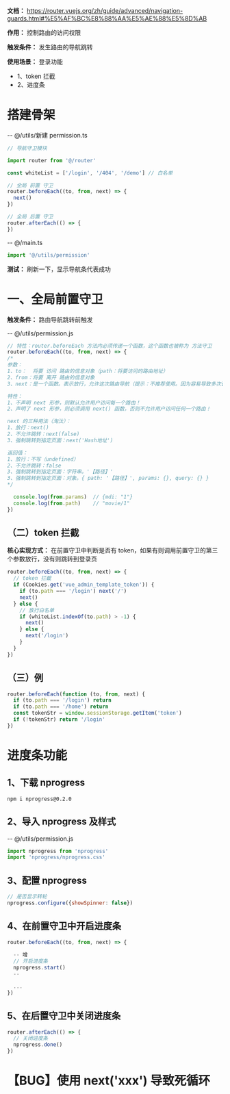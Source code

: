 **文档：** https://router.vuejs.org/zh/guide/advanced/navigation-guards.html#%E5%AF%BC%E8%88%AA%E5%AE%88%E5%8D%AB

**作用：** 控制路由的访问权限

**触发条件：** 发生路由的导航跳转

**使用场景：** 登录功能
  - 1、token 拦截
  - 2、进度条

# 搭建骨架
  -- @/utils/新建 permission.ts
  ```ts
  // 导航守卫模块

  import router from '@/router'

  const whiteList = ['/login', '/404', '/demo'] // 白名单

  // 全局 前置 守卫
  router.beforeEach((to, from, next) => {
    next()
  })

  // 全局 后置 守卫
  router.afterEach(() => {
  })
  ```

  -- @/main.ts
  ```ts
  import '@/utils/permission'
  ```

  **测试：** 刷新一下，显示导航条代表成功

# 一、全局前置守卫
  **触发条件：** 路由导航跳转前触发

  -- @/utils/permission.js
  ```js
  // 特性：router.beforeEach 方法内必须传递一个函数，这个函数也被称为 方法守卫
  router.beforeEach((to, from, next) => {
  /* 
  参数：
  1、to：  将要 访问 路由的信息对象（path：将要访问的路由地址）
  2、from：将要 离开 路由的信息对象
  3、next：是一个函数。表示放行，允许这次路由导航（提示：不推荐使用。因为容易导致多次调用的问题，所以官方并不推荐使用该参数。推荐使用 返回值 来取代 next 函数）
  
  特性：
  1、不声明 next 形参，则默认允许用户访问每一个路由！
  2、声明了 next 形参，则必须调用 next() 函数，否则不允许用户访问任何一个路由！
  
  next 的三种用法（淘汰）：
  1、放行：next()
  2、不允许跳转：next(false)
  3、强制跳转到指定页面：next('Hash地址')

  返回值：
  1、放行：不写（undefined）
  2、不允许跳转：false
  3、强制跳转到指定页面：字符串。'【路径】'
  3、强制跳转到指定页面：对象。{ path: '【路径】', params: {}, query: {} }
  */

    console.log(from.params)  // {mdi: "1"}
    console.log(from.path)    // "movie/1"
  })
  ```
    
  ## （二）token 拦截
  **核心实现方式：** 在前置守卫中判断是否有 token，如果有则调用前置守卫的第三个参数放行，没有则跳转到登录页

  ```js
  router.beforeEach((to, from, next) => {
    // token 拦截
    if (Cookies.get('vue_admin_template_token')) {
      if (to.path === '/login') next('/')
      next()
    } else {
      // 放行白名单
      if (whiteList.indexOf(to.path) > -1) {
        next()
      } else {
        next('/login')
      }
    }
  })
  ```

  ## （三）例
  ```js
  router.beforeEach(function (to, from, next) {
    if (to.path === '/login') return
    if (to.path === '/home') return
    const tokenStr = window.sessionStorage.getItem('token')
    if (!tokenStr) return '/login'
  })
  ```


# 进度条功能
  ## 1、下载 nprogress
  `npm i nprogress@0.2.0`

  ## 2、导入 nprogress 及样式
  -- @/utils/permission.js
  ```js
  import nprogress from 'nprogress'
  import 'nprogress/nprogress.css'
  ```

  ## 3、配置 nprogress
  ```js
  // 是否显示转轮
  nprogress.configure({showSpinner: false})
  ```

  ## 4、在前置守卫中开启进度条
  ```js
  router.beforeEach((to, from, next) => {
    
    -- 增
    // 开启进度条
    nprogress.start()
    --

    ...
  })
  ```

  ## 5、在后置守卫中关闭进度条
  ```js
  router.afterEach(() => {
    // 关闭进度条
    nprogress.done()
  })
  ```

# 【BUG】使用 next('xxx') 导致死循环
  
